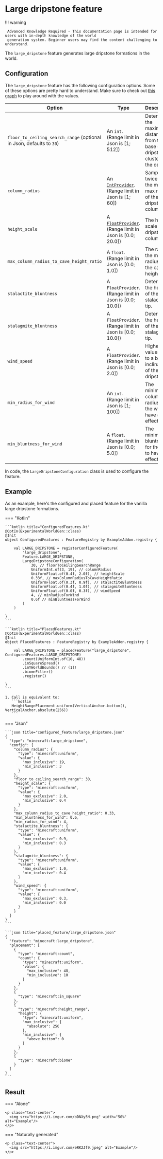 # Large dripstone feature

!!! warning

     Advanced Knowledge Required - This documentation page is intended for users with in-depth knowledge of the world 
     generation system. Beginner users may find the content challenging to understand.

The `large_dripstone` feature generates large dripstone formations in the world.

## Configuration

The `large_dripstone` feature has the following configuration options. Some of these options are pretty hard to understand.
Make sure to check out [this graph](https://www.desmos.com/calculator/8epce7fyjr) to play around with the values.

| Option                                                               | Type                                                                                             | Description                                                                            |
|----------------------------------------------------------------------|--------------------------------------------------------------------------------------------------|----------------------------------------------------------------------------------------|
| `floor_to_ceiling_search_range` (optional in Json, defaults to `30`) | An `int`. (Range limit in Json is $[1;512]$)                                                     | Determines the maximum distance from the base of the dripstone cluster to the ceiling. |
| `column_radius`                                                      | An [`IntProvider`](../placed-feature.md#int-providers). (Range limit in Json is $[1;60]$)        | Sampled twice to get the min and max radius of the dripstone column.                   |
| `height_scale`                                                       | A [`FloatProvider`](../placed-feature.md#float-providers). (Range limit in Json is $[0.0;20.0]$) | The height scale of the dripstone column.                                              |
| `max_column_radius_to_cave_height_ratio`                             | A `float`. (Range limit in Json is $[0.0;1.0]$)                                                  | The ratio of the max radius to the cave height.                                        |
| `stalactite_bluntness`                                               | A `FloatProvider`. (Range limit in Json is $[0.0;10.0]$)                                         | Determines the height of the stalactite tip.                                           |
| `stalagmite_bluntness`                                               | A `FloatProvider`. (Range limit in Json is $[0.0;10.0]$)                                         | Determines the height of the stalagmite tip.                                           |
| `wind_speed`                                                         | A `FloatProvider`. (Range limit in Json is $[0.0;2.0]$)                                          | Higher values lead to a bigger inclination of the dripstone.                           |
| `min_radius_for_wind`                                                | An `int`. (Range limit in Json is $[1;100]$)                                                     | The minimum column radius for the wind to have an effect.                              |
| `min_bluntness_for_wind`                                             | A `float`. (Range limit in Json is $[0.0;5.0]$)                                                  | The minimum bluntness for the wind to have an effect.                                  |

In code, the `LargeDripstoneConfiguration` class is used to configure the feature.

## Example

As an example, here's the configured and placed feature for the vanilla large dripstone formations.

=== "Kotlin"

    ```kotlin title="ConfiguredFeatures.kt"
    @OptIn(ExperimentalWorldGen::class)
    @Init
    object ConfiguredFeatures : FeatureRegistry by ExampleAddon.registry {
    
        val LARGE_DRIPSTONE = registerConfiguredFeature(
            "large_dripstone",
            Feature.LARGE_DRIPSTONE,
            LargeDripstoneConfiguration(
                30, // floorToCeilingSearchRange
                UniformInt.of(3, 19), // columnRadius
                UniformFloat.of(0.4f, 2.0f), // heightScale
                0.33f, // maxColumnRadiusToCaveHeightRatio
                UniformFloat.of(0.3f, 0.9f), // stalactiteBluntness
                UniformFloat.of(0.4f, 1.0f), // stalagmiteBluntness
                UniformFloat.of(0.0f, 0.3f), // windSpeed
                4, // minRadiusForWind
                0.6f // minBluntnessForWind
            )
        )
    
    }
    ```

    ```kotlin title="PlacedFeatures.kt"
    @OptIn(ExperimentalWorldGen::class)
    @Init
    object PlacedFeatures : FeatureRegistry by ExampleAddon.registry {
    
        val LARGE_DRIPSTONE = placedFeature("large_dripstone", ConfiguredFeatures.LARGE_DRIPSTONE)
            .count(UniformInt.of(10, 48))
            .inSquareSpread()
            .inYWorldBounds() // (1)!
            .biomeFilter()
            .register()
    
    }
    ```

    1. Call is equivalent to: 
       ```kotlin
       HeightRangePlacement.uniform(VerticalAnchor.bottom(), VerticalAnchor.absolute(256))
       ```

=== "Json"

    ```json title="configured_feature/large_dripstone.json"
    {
      "type": "minecraft:large_dripstone",
      "config": {
        "column_radius": {
          "type": "minecraft:uniform",
          "value": {
            "max_inclusive": 19,
            "min_inclusive": 3
          }
        },
        "floor_to_ceiling_search_range": 30,
        "height_scale": {
          "type": "minecraft:uniform",
          "value": {
            "max_exclusive": 2.0,
            "min_inclusive": 0.4
          }
        },
        "max_column_radius_to_cave_height_ratio": 0.33,
        "min_bluntness_for_wind": 0.6,
        "min_radius_for_wind": 4,
        "stalactite_bluntness": {
          "type": "minecraft:uniform",
          "value": {
            "max_exclusive": 0.9,
            "min_inclusive": 0.3
          }
        },
        "stalagmite_bluntness": {
          "type": "minecraft:uniform",
          "value": {
            "max_exclusive": 1.0,
            "min_inclusive": 0.4
          }
        },
        "wind_speed": {
          "type": "minecraft:uniform",
          "value": {
            "max_exclusive": 0.3,
            "min_inclusive": 0.0
          }
        }
      }
    }
    ```
    
    ```json title="placed_feature/large_dripstone.json"
    {
      "feature": "minecraft:large_dripstone",
      "placement": [
        {
          "type": "minecraft:count",
          "count": {
            "type": "minecraft:uniform",
            "value": {
              "max_inclusive": 48,
              "min_inclusive": 10
            }
          }
        },
        {
          "type": "minecraft:in_square"
        },
        {
          "type": "minecraft:height_range",
          "height": {
            "type": "minecraft:uniform",
            "max_inclusive": {
              "absolute": 256
            },
            "min_inclusive": {
              "above_bottom": 0
            }
          }
        },
        {
          "type": "minecraft:biome"
        }
      ]
    }
    ```

## Result

=== "Alone"

    <p class="text-center">
      <img src="https://i.imgur.com/oDNXy5N.png" width="50%" alt="Example"/>
    </p>

=== "Naturally generated"

    <p class="text-center">
      <img src="https://i.imgur.com/eRK2Jf9.jpeg" alt="Example"/>
    </p>